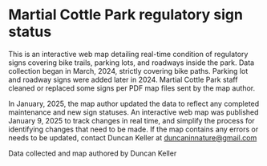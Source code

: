 # Martial Cottle Park regulatory sign status
This is an interactive web map detailing real-time condition of regulatory signs covering bike trails, parking lots, and roadways inside the park. Data collection began in March, 2024, strictly covering bike paths. Parking lot and roadway signs were added later in 2024. Martial Cottle Park staff cleaned or replaced some signs per PDF map files sent by the map author.

In January, 2025, the map author updated the data to reflect any completed maintenance and new sign statuses. An interactive web map was published January 9, 2025 to track changes in real time, and simplify the process for identifying changes that need to be made. If the map contains any errors or needs to be updated, contact Duncan Keller at duncaninnature@gmail.com

Data collected and map authored by Duncan Keller
